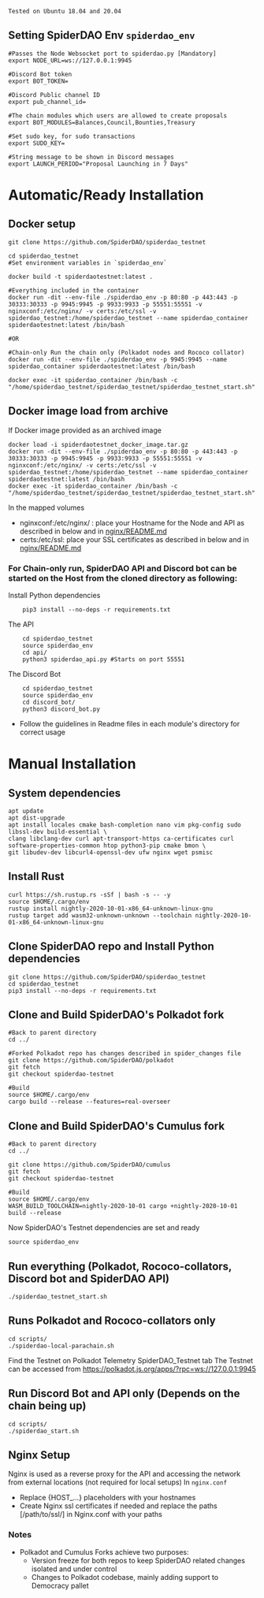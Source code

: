 `Tested on Ubuntu 18.04 and 20.04`

## Setting SpiderDAO Env `spiderdao_env`

    #Passes the Node Websocket port to spiderdao.py [Mandatory]
    export NODE_URL=ws://127.0.0.1:9945

    #Discord Bot token
    export BOT_TOKEN=

    #Discord Public channel ID
    export pub_channel_id=

    #The chain modules which users are allowed to create proposals
    export BOT_MODULES=Balances,Council,Bounties,Treasury

    #Set sudo key, for sudo transactions
    export SUDO_KEY=

    #String message to be shown in Discord messages 
    export LAUNCH_PERIOD="Proposal Launching in 7 Days"

# Automatic/Ready Installation
## Docker setup
    git clone https://github.com/SpiderDAO/spiderdao_testnet

    cd spiderdao_testnet
    #Set environment variables in `spiderdao_env`

    docker build -t spiderdaotestnet:latest .
    
    #Everything included in the container
    docker run -dit --env-file ./spiderdao_env -p 80:80 -p 443:443 -p 30333:30333 -p 9945:9945 -p 9933:9933 -p 55551:55551 -v nginxconf:/etc/nginx/ -v certs:/etc/ssl -v spiderdao_testnet:/home/spiderdao_testnet --name spiderdao_container spiderdaotestnet:latest /bin/bash
    
    #OR

    #Chain-only Run the chain only (Polkadot nodes and Rococo collator)
    docker run -dit --env-file ./spiderdao_env -p 9945:9945 --name spiderdao_container spiderdaotestnet:latest /bin/bash

    docker exec -it spiderdao_container /bin/bash -c "/home/spiderdao_testnet/spiderdao_testnet/spiderdao_testnet_start.sh"

## Docker image load from archive
If Docker image provided as an archived image

    docker load -i spiderdaotestnet_docker_image.tar.gz
    docker run -dit --env-file ./spiderdao_env -p 80:80 -p 443:443 -p 30333:30333 -p 9945:9945 -p 9933:9933 -p 55551:55551 -v nginxconf:/etc/nginx/ -v certs:/etc/ssl -v spiderdao_testnet:/home/spiderdao_testnet --name spiderdao_container spiderdaotestnet:latest /bin/bash
    docker exec -it spiderdao_container /bin/bash -c "/home/spiderdao_testnet/spiderdao_testnet/spiderdao_testnet_start.sh"

In the mapped volumes
* nginxconf:/etc/nginx/ : place your Hostname for the Node and API as described in below and in [nginx/README.md](nginx/README.md)
* certs:/etc/ssl: place your SSL certificates as described in below and in [nginx/README.md](nginx/README.md)

### For Chain-only run, SpiderDAO API and Discord bot can be started on the Host from the cloned directory as following:

Install Python dependencies

        pip3 install --no-deps -r requirements.txt

The API

        cd spiderdao_testnet
        source spiderdao_env
        cd api/
        python3 spiderdao_api.py #Starts on port 55551

The Discord Bot

        cd spiderdao_testnet
        source spiderdao_env
        cd discord_bot/
        python3 discord_bot.py

* Follow the guidelines in Readme files in each module's directory for correct usage 


# Manual Installation
## System dependencies

    apt update
    apt dist-upgrade
    apt install locales cmake bash-completion nano vim pkg-config sudo libssl-dev build-essential \
    clang libclang-dev curl apt-transport-https ca-certificates curl software-properties-common htop python3-pip cmake bmon \
    git libudev-dev libcurl4-openssl-dev ufw nginx wget psmisc

## Install Rust

    curl https://sh.rustup.rs -sSf | bash -s -- -y
    source $HOME/.cargo/env
    rustup install nightly-2020-10-01-x86_64-unknown-linux-gnu
    rustup target add wasm32-unknown-unknown --toolchain nightly-2020-10-01-x86_64-unknown-linux-gnu

## Clone SpiderDAO repo and Install Python dependencies
    git clone https://github.com/SpiderDAO/spiderdao_testnet
    cd spiderdao_testnet
    pip3 install --no-deps -r requirements.txt

## Clone and Build SpiderDAO's Polkadot fork
    #Back to parent directory
    cd ../

    #Forked Polkadot repo has changes described in spider_changes file
    git clone https://github.com/SpiderDAO/polkadot
    git fetch
    git checkout spiderdao-testnet

    #Build
    source $HOME/.cargo/env
    cargo build --release --features=real-overseer

## Clone and Build SpiderDAO's Cumulus fork
    #Back to parent directory
    cd ../

    git clone https://github.com/SpiderDAO/cumulus
    git fetch
    git checkout spiderdao-testnet

    #Build
    source $HOME/.cargo/env
    WASM_BUILD_TOOLCHAIN=nightly-2020-10-01 cargo +nightly-2020-10-01 build --release

Now SpiderDAO's Testnet dependencies are set and ready

    source spiderdao_env
## Run everything (Polkadot, Rococo-collators, Discord bot and SpiderDAO API)
    ./spiderdao_testnet_start.sh

## Runs Polkadot and Rococo-collators only
    cd scripts/
    ./spiderdao-local-parachain.sh

Find the Testnet on Polkadot Telemetry SpiderDAO_Testnet tab
The Testnet can be accessed from https://polkadot.js.org/apps/?rpc=ws://127.0.0.1:9945

## Run Discord Bot and API only (Depends on the chain being up)
    cd scripts/
    ./spiderdao_start.sh

## Nginx Setup
Nginx is used as a reverse proxy for the API and accessing the network from external locations (not required for local setups) 
In `nginx.conf`
- Replace {HOST_...} placeholders with your hostnames
- Create Nginx ssl certificates if needed and replace the paths [/path/to/ssl/] in Nginx.conf with your paths

### Notes

- Polkadot and Cumulus Forks achieve two purposes:
    - Version freeze for both repos to keep SpiderDAO related changes isolated and under control
    - Changes to Polkadot codebase, mainly adding support to Democracy pallet


